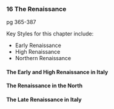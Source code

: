 ### 16 The Renaissance
pg 365-387

Key Styles for this chapter include:
+ Early Renaissance
+ High Renaissance
+ Northern Renaissance

#### The Early and High Renaissance in Italy

#### The Renaissance in the North

#### The Late Renaissance in Italy
